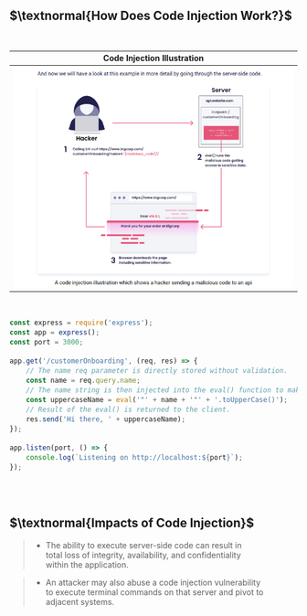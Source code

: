 ## $\textnormal{How Does Code Injection Work?}$

<br />

| Code Injection Illustration |
| --------------------------- |
| ![code-injection-illustration](./images/03-code-injection-illustration.png) |

<br />

```typescript
const express = require('express');
const app = express();
const port = 3000;

app.get('/customerOnboarding', (req, res) => {
    // The name req parameter is directly stored without validation.
    const name = req.query.name;
    // The name string is then injected into the eval() function to make string uppercase.
    const uppercaseName = eval('"' + name + '"' + '.toUpperCase()');
    // Result of the eval() is returned to the client.
    res.send('Hi there, ' + uppercaseName);
});

app.listen(port, () => {
    console.log(`Listening on http://localhost:${port}`);
});
```

<br />
<br />



## $\textnormal{Impacts of Code Injection}$

> - The ability to execute server-side code can result in <br />
    total loss of integrity, availability, and confidentiality <br />
    within the application.

> - An attacker may also abuse a code injection vulnerability <br />
    to execute terminal commands on that server and pivot to <br />
    adjacent systems.
